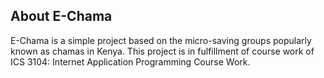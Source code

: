 

## About E-Chama

E-Chama is a simple project based on the micro-saving groups popularly known as chamas in Kenya. This project is in fulfillment of course work of ICS 3104: Internet Application Programming Course Work.



